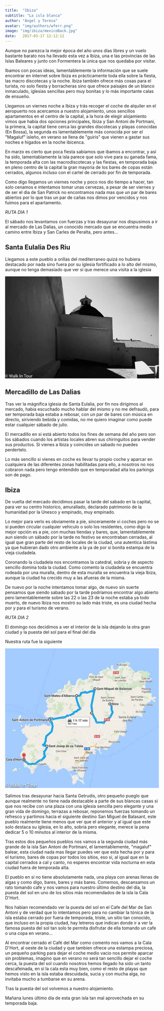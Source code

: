 ```yaml
---
title:  "Ibiza"
subtitle: "La isla blanca"
author: "Ángel y Teresa"
avatar: "img/authors/wferr.png"
image: "img/ibiza/mexicoBack.jpg"
date:   2017-03-17 12:12:12
---
```



Aunque no parezca la mejor época del año unos días libres y un vuelo bastante barato nos ha llevado esta vez a Ibiza, 
una e las provincias de las Islas Baleares y junto con Formentera la única que nos quedaba por visitar.

Ibamos con pocas ideas, lamentablemente la información que se suele encontrar en internet sobre Ibiza es prácticamente toda ella 
sobre la fiesta, las macro discotecas y la noche. Ibiza también ofrece más cosas para el turista, no solo fiesta y borracheras
sino que ofrece paisajes de un blanco inmaculado, iglesias sencillas pero muy bonitas y lo más importante calas de ensueño.

Llegamos un viernes noche a Ibiza y trás recoger el coche de alquiler en el aeropuerto nos acercamos a nuestro alojamiento, 
unos sencillos apartamentos en el centro de la capital, a la hora de elegir alojamiento vimos que habia dos opciones principales, 
Ibiza y San Antoni de Portmani, la primera, la capital tiene cerca las grandes discotecas y playas conocidas (En Bossa), la segunda 
es lamentablemente más conocida por ser el "Magaluf" isleño, en verano se llena de "guiris" que vienen a gastar sus noches e higados
en la noche ibicenca.

En marzo es cierto que poca fiesta sabiamos que ibamos a encontrar, y así ha sido, lamentablamente la isla parece que solo vive para 
su ganada fama, la temporada alta con las macrodiscotecas y las fiestas, en temporada baja en pleno centro de la capital la 
gran mayoria de los bares de copas están cerrados, algunos incluso con el cartel de cerrado por fin de temporada.

Como digo llegamos un viernes noche y poco nos dio tiempo a hacer, tan solo cenamos e intentamos tomar unas cervezas, a pesar de ser
viernes y de ser el dia de San Patrick no encontramos nada mas que un par de bares abiertos por lo que tras un par de cañas 
nos dimos por vencidos y nos fuimos para el apartamento.

*RUTA DIA 1*

El sábado nos levantamos con fuerzas y tras desayunar nos dispusimos a ir al mercado de Las Dalias, un conocido mercado que se encuentra  medio camino entre Ibiza
y San Carles de Peralta, pero antes...

**Santa Eulalia Des Riu**
-------------------------
Llegamos a este pueblo a orillas del mediterraneo quizá no hubiera destacado por nada sino fuera por su 
iglesia fortificado a lo alto del mismo, aunque no tenga demasiado que ver sí que merece una visita a la iglesia

![Iglesia Santa Eulalia](img/ibiza/santa_eulalia.jpg)


**Mercadillo de Las Dalias**
----------------------------

Tras ver la mágnifica iglesia de Santa Eulalia, por fin nos dirigimos al mercado, habia escuchado mucho  hablar del mismo y no me defraudó, para ser temporada baja estaba a rebosar, 
con un par de bares con música en directo, siriviendo bebida y comidas, no me quiero imaginar como puede estar cualquier sábado de julio.

El mercadillo en sí está abierto todos los fines de semana del año pero son los sábados cuando los artistas locales abren sus 
chiringuitos para vender sus productos. Si vienes a Ibiza y coincides un sabado no puedes perdertelo. 

Lo más sencillo si vienes en coche es llevar tu propio coche y aparcar en cualquiera de las diferentes zonas habilitadas para ello, 
a nosotros no nos cobraron nada pero tengo entendido que en temporadad alta los parkings son de pago.

**Ibiza**
---------

De vuelta del mercado decidimos pasar la tarde del sabado en la capital, para ver su centro historico, amurallado, declarado
patrimonio de la humanidad por la Unesco y empinado, muy empinado.

Lo mejor para verlo es obviamente a pie, sinceramente vi coches pero no se si pueden circular cualquier vehiculo o solo los residentes, 
como digo la mejor opción es a pie, con muchas tiendas y bares, que, lamentablemente aun siendo un sábado por la tarde no festivo
se encontraban cerradas, al igual que gran parte del resto de locales de la ciudad, una autentica lástima ya que hubieran dado 
otro ambiente a la ya de por si bonita estampa de la vieja ciudadela.

Coronando la ciudadela nos encontramos la catedral, sobria y de aspecto sencillo domina toda la ciudad. Como comento la 
ciudadela se encuentra rodeada por una muralla, dentro de esta muralla se encuentra la vieja Ibiza, aunque la ciudad ha crecido muy a las afueras de la misma.

De nuevo por la noche intentamos tomar algo, de nuevo sin suerte pensamos que siendo sabado por la tarde podríamos encontrar algo 
abierto pero lamentablemente sobre las 22 o las 23 de la noche estaba ya todo muerto, de nuevo Ibiza nos mostró su lado más
triste, es una ciudad hecha por y para el turismo de verano.


*RUTA DIA 2*

El domingo nos decidimos a ver el interior de la isla dejando la otra gran ciudad y la puesta del sol para el final del día

Nuestra ruta fue la siguiente

![Ruta dia 2](img/ibiza/ruta_dia_2.jpg)

Salimos tras desayunar hacia Santa Getrudis, otro pequeño pueglo que aunque realmente no tiene nada destacable a parte de sus 
blancas casas si que nos recibe con una plaza con una iglesia sencilla pero elegante y una gran vida de domingo, terrazas a rebosar, 
reponemos fuerzas tomando un refresco y partimos hacia el siguiente destino San Miguel de Balasant, este pueblo realmente tiene 
menos que ver que el anterior y al igual que este solo destaca su iglesia, en lo alto, sobria pero elegante, merece la pena dedicar
5 o 10 minutos al interior de la misma.

Tras estos dos pequeños pueblos nos vamos a la segunda ciudad más grande de la isla San Antoni de Portmani, el lamentablemente, "magaluf" balear, 
esta ciudad nada mas llegar puedes ver que esta hecha por y para el turismo, bares de copas por todos los sitios, eso si, al igual que en la 
capital cerrados a cal y canto, no esperes encontrar vida nocturna en esta ciudad fuera de temporada alta. 

El pueblo en sí no tiene absolutamente nada, una playa con arenas llenas de algas y como digo, bares, bares y más bares.
Comemos, descansamos un rato tomando cafe y nos vamos para nuestro último destino del día, la puesta del sol en uno de los sitios más 
recomendados de la isla la Cala D'Hort.

Nos habian recomendado ver la puesta del sol en el Cafe del Mar de San Antoni y de verdad que lo intentamos pero para no cambiar
la tónica de la isla estaba cerrado por fuera de temporada, triste, un sitio tan conocido, que incluso en la propia ciudad, hay letreros que
indican donde ir a ver la famosa puesta del sol tan solo te permita disfrutar de ella tomando un cafe o una copa en verano...

Al encontrar cerrado el Café del Mar como comento nos vamos a la Cala D'Hort, al oeste de la ciudad y que tambíen ofrece una 
estampa preciosa, un pequeño parking para dejar el coche medio vacio nos permite aparcar sin problemas, imagino que en verano no 
será tan sencillo dejar el coche cerca, la puesta del sol cuando nosotros hemos llegado ha sido un tanto descafeinada, en sí la 
cala esta muy bien, como el resto de playas que hemos visto en la isla estaba descuidada, sucia y con mucha alga, no invitaba mucho a tumbarse en su arena.

Tras la puesta del sol volvemos a nuestro alojamiento.

Mañana lunes último día de esta gran isla tan mal aprovechada en su temporada baja.


